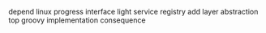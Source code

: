 depend linux progress interface light service registry add layer abstraction top groovy implementation consequence